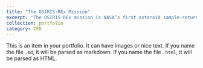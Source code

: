 ```yaml
---
title: "The OSIRIS-REx Mission"
excerpt: "The OSIRIS-REx mission is NASA’s first asteroid sample-return project, designed to study and collect material from Bennu, providing crucial insights into the early solar system and future space exploration.<br/><img src='/images/portfolio/tag.png' style='display: block; margin: 0 auto; width: 70%; height: auto;'>"
collection: portfolio
category: CFD
---
```


This is an item in your portfolio. It can have images or nice text. If you name the file `.md`, it will be parsed as markdown. If you name the file `.html`, it will be parsed as HTML.
